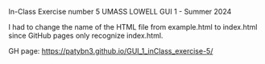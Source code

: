 In-Class Exercise number 5
UMASS LOWELL
GUI 1 - Summer 2024

I had to change the name of the HTML file from example.html to index.html since GitHub pages only recognize index.html.

GH page:
https://patybn3.github.io/GUI_1_inClass_exercise-5/
